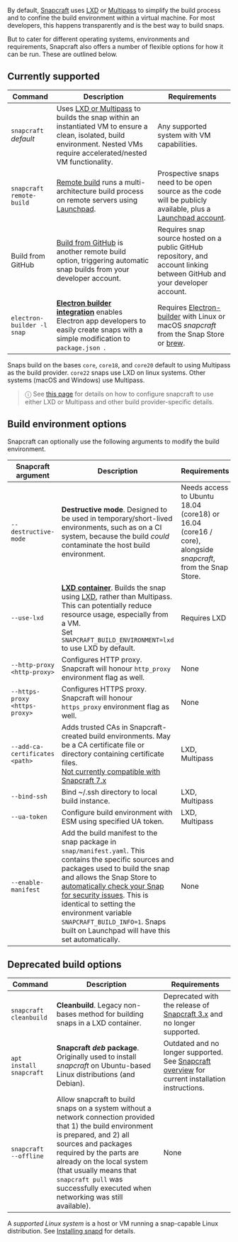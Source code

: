 By default, [Snapcraft](/t/snapcraft-overview/8940) uses [LXD](https://linuxcontainers.org/lxd/introduction/) or [Multipass](https://multipass.run/) to simplify the build process and to confine the build environment within a virtual machine. For most developers, this happens transparently and is the best way to build snaps.

But to cater for different operating systems, environments and requirements, Snapcraft also offers a number of flexible options for how it can be run. These are outlined below.

## Currently supported

| Command | Description | Requirements |
|-|-|-|
| `snapcraft` <br> _default_ |  Uses [LXD or Multipass](t/iterating-over-a-build/12143) to builds the snap within an instantiated VM to ensure a clean, isolated, build environment. Nested VMs require accelerated/nested VM functionality.  | Any supported system with VM capabilities. |
| `snapcraft remote-build` | [Remote build](/t/remote-build/14400) runs a multi-architecture build process on remote servers using [Launchpad](https://launchpad.net/). | Prospective snaps need to be open source as the code will be publicly available, plus a [Launchpad account](https://login.launchpad.net/+new_account).|
| Build from GitHub | [Build from GitHub](/t/build-from-github/26004) is another remote build option,  triggering automatic snap builds from your developer account. | Requires snap source hosted on a public GitHub repository, and account linking between GitHub and your developer account.|
| `electron-builder -l snap` | **[Electron builder integration](/t/electron-apps/6748)** enables Electron app developers to easily create snaps with a simple modification to `package.json `. | Requires [Electron-builder](https://www.electron.build/) with Linux or macOS *snapcraft* from the Snap Store  or [brew](https://brew.sh/). |

Snaps build on the bases `core`, `core18`, and `core20` default to using Multipass as the build provider.  `core22` snaps use LXD on linux systems.  Other systems (macOS and Windows) use Multipass.

> ⓘ See [this page](/t/build-on-lxd/4157) for details on how to configure snapcraft to use either LXD or Multipass and other build provider-specific details.

<h2 id='heading--snapcraft'>Build environment options</h2>

Snapcraft can optionally use the following arguments to modify the build environment.

| Snapcraft argument | Description | Requirements |
|-|-|-|
|  `--destructive-mode` | **Destructive mode**. Designed to be used in temporary/short-lived environments, such as on a CI system, because the build _could_ contaminate the host build environment. | Needs access to Ubuntu 18.04 (core18) or 16.04 (core16 / core), alongside *snapcraft*, from the Snap Store. |
| `--use-lxd` | **[LXD container](/t/build-on-lxd/4157)**. Builds the snap using [LXD](https://linuxcontainers.org/lxd/introduction/), rather than Multipass. This can potentially reduce resource usage, especially from a VM. </br> Set `SNAPCRAFT_BUILD_ENVIRONMENT=lxd` to use LXD by default. | Requires LXD|
| `--http-proxy <http-proxy>` | Configures HTTP proxy.  Snapcraft will honour `http_proxy` environment flag as well.  | None |
| `--https-proxy <https-proxy>` | Configures HTTPS proxy.  Snapcraft will honour `https_proxy` environment flag as well.  | None |
| `--add-ca-certificates <path>` | Adds trusted CAs in Snapcraft-created build environments. May be a CA certificate file or directory containing certificate files.</br> [Not currently compatible with Snapcraft 7.x](https://bugs.launchpad.net/snapcraft/+bug/2004072) | LXD, Multipass |
| `--bind-ssh` | Bind ~/.ssh directory to local build instance. | LXD, Multipass |
| `--ua-token` | Configure build environment with ESM using specified UA token. | LXD, Multipass |
| `--enable-manifest` | Add the build manifest to the snap package in `snap/manifest.yaml`. This contains the specific sources and packages used to build the snap and allows the Snap Store to [automatically check your Snap for security issues](https://snapcraft.io/blog/introducing-developer-notifications-for-snap-security-updates). This is identical to setting the environment variable `SNAPCRAFT_BUILD_INFO=1`. Snaps built on Launchpad will have this set automatically. | None |

<h2 id='heading--deprecated'>Deprecated build options</h2>

| Command | Description | Requirements |
|-|-|-|
| `snapcraft cleanbuild` | **Cleanbuild**. Legacy non-bases method for building snaps in a LXD container. | Deprecated with the release of [Snapcraft 3.x](https://forum.snapcraft.io/t/release-notes-snapcraft-3-0/10704) and no longer supported. |
| `apt install snapcraft` | **Snapcraft _deb_ package**. Originally used to install *snapcraft* on Ubuntu-based Linux distributions (and Debian). | Outdated and no longer supported. See [Snapcraft overview](/t/snapcraft-overview/8940) for current installation instructions.|
| `snapcraft --offline` | Allow snapcraft to build snaps on a system without a network connection provided that 1) the build environment is prepared, and 2) all sources and packages required by the parts are already on the local system (that usually means that `snapcraft pull` was successfully executed when networking was still available). | None |

A *supported Linux system* is a host or VM running a snap-capable Linux distribution. See [Installing snapd](/t/installing-snapd/6735) for details.